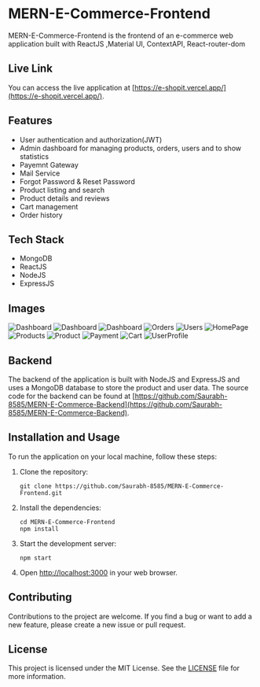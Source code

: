 # MERN-E-Commerce-Frontend

MERN-E-Commerce-Frontend is the frontend of an e-commerce web application built with ReactJS ,Material UI, ContextAPI, React-router-dom

## Live Link

You can access the live application at [https://e-shopit.vercel.app/](https://e-shopit.vercel.app/).

## Features

- User authentication and authorization(JWT)
- Admin dashboard for managing products, orders, users and to show statistics
- Payemnt Gateway
- Mail Service
- Forgot Password & Reset Password
- Product listing and search
- Product details and reviews
- Cart management
- Order history

## Tech Stack
- MongoDB
- ReactJS
- NodeJS
- ExpressJS
## Images

![Dashboard](https://res.cloudinary.com/dxguqzge7/image/upload/v1682853694/Stat1_asehhd.png)
![Dashboard](https://res.cloudinary.com/dxguqzge7/image/upload/v1682853694/Stat2_tw25cm.png)
![Dashboard](https://res.cloudinary.com/dxguqzge7/image/upload/v1682956688/Stat3_rslfzi.png)
![Orders](https://res.cloudinary.com/dxguqzge7/image/upload/v1682956689/Orders_cyfzkp.png)
![Users](https://res.cloudinary.com/dxguqzge7/image/upload/v1682956689/Users_nxx1cs.png)
![HomePage](https://res.cloudinary.com/dxguqzge7/image/upload/v1682853694/Home_bcr44v.png)
![Products](https://res.cloudinary.com/dxguqzge7/image/upload/v1682853695/Products_vxf8pr.png)
![Product](https://res.cloudinary.com/dxguqzge7/image/upload/v1682853694/Product_tnba6w.png)
![Payment](https://res.cloudinary.com/dxguqzge7/image/upload/v1682853693/Payment_xrucd9.png)
![Cart](https://res.cloudinary.com/dxguqzge7/image/upload/v1682853693/Cart_zpzmwr.png)
![UserProfile](https://res.cloudinary.com/dxguqzge7/image/upload/v1682853694/User_lyfday.png)

## Backend

The backend of the application is built with NodeJS and ExpressJS and uses a MongoDB database to store the product and user data. The source code for the backend can be found at [https://github.com/Saurabh-8585/MERN-E-Commerce-Backend](https://github.com/Saurabh-8585/MERN-E-Commerce-Backend).



## Installation and Usage

To run the application on your local machine, follow these steps:

1. Clone the repository:

   ```
   git clone https://github.com/Saurabh-8585/MERN-E-Commerce-Frontend.git
   ```

2. Install the dependencies:

   ```
   cd MERN-E-Commerce-Frontend
   npm install
   ```

3. Start the development server:

   ```
   npm start
   ```

<!-- 4. Set up the environment variables by creating a `.env` file in the root directory and adding the following variables::

   ```
   REACT_APP_LOGIN=http://localhost:5000/api/auth/login
   REACT_APP_REGISTER=http://localhost:5000/api/auth/register
   REACT_APP_GET_USER_DETAILS=http://localhost:5000/api/auth/getuser
   REACT_APP_UPDATE_USER_DETAILS=http://localhost:5000/api/auth/updateuser
   REACT_APP_DELETE_USER_DETAILS=http://localhost:5000/api/auth/delete/user
   REACT_APP_FORGOT_PASSWORD=http://localhost:5000/api/password/forgot-password
   REACT_APP_RESET_PASSWORD=http://localhost:5000/api/password/reset/password
   REACT_APP_FETCH_PRODUCT=http://localhost:5000/api/product/fetchproduct
   REACT_APP_SEARCH_PRODUCT=http://localhost:5000/api/product/search
   REACT_APP_PRODUCT_TYPE=http://localhost:5000/api/product/fetchproduct/type
   REACT_APP_PRODUCT_TYPE_CATEGORY_=http://localhost:5000/api/product/fetchproduct/category
   REACT_APP_GET_CART=http://localhost:5000/api/cart/fetchcart
   REACT_APP_DELETE_CART=http://localhost:5000/api/cart/deletecart
   REACT_APP_ADD_CART=http://localhost:5000/api/cart/addcart
   REACT_APP_GET_WISHLIST=http://localhost:5000/api/wishlist/fetchwishlist
   REACT_APP_DELETE_WISHLIST=http://localhost:5000/api/wishlist/deletewishlist
   REACT_APP_ADD_WISHLIST=http://localhost:5000/api/wishlist/addwishlist
   REACT_APP_GET_REVIEW=http://localhost:5000/api/review/fetchreview
   REACT_APP_DELETE_REVIEW=http://localhost:5000/api/review/deletereview
   REACT_APP_ADD_REVIEW=http://localhost:5000/api/review/addreview
   REACT_APP_EDIT_REVIEW=http://localhost:5000/api/review/editreview
   REACT_APP_GET_KEY=http://localhost:5000/api/getkey
   REACT_APP_GET_CHECKOUT=http://localhost:5000/api/checkout
   REACT_APP_GET_PAYMENTVERIFICATION=http://localhost:5000/api/paymentverification
   REACT_APP_GET_PREVIOUS_ORDER=http://localhost:5000/api/getPreviousOrders
   REACT_APP_ADMIN_LOGIN=http://localhost:5000/api/admin/login
   REACT_APP_ADMIN_REGISTER=http://localhost:5000/api/admin/register
   REACT_APP_ADMIN_GET_ALL_USERS=http://localhost:5000/api/admin/getusers
   REACT_APP_ADMIN_GET_USER=http://localhost:5000/api/admin/geteuser
   REACT_APP_ADMIN_GET_CART=http://localhost:5000/api/admin/getcart
   REACT_APP_ADMIN_GET_WISHLIST=http://localhost:5000/api/admin/getwishlist
   REACT_APP_ADMIN_GET_REVIEW=http://localhost:5000/api/admin/getreview
   REACT_APP_ADMIN_GET_CHART_DATA=http://localhost:5000/api/admin/chartdata
   REACT_APP_ADMIN_GET_ORDER=http://localhost:5000/api/admin/getorder
   REACT_APP_ADMIN_ADD_PRODUCT=http://localhost:5000/api/admin/addproduct
   REACT_APP_ADMIN_UPDATE_PRODUCT=http://localhost:5000/api/admin/updateproduct
   REACT_APP_ADMIN_DELETE_REVIEW=http://localhost:5000/api/admin/review
   REACT_APP_ADMIN_DELETE_CART=http://localhost:5000/api/admin/usercart
   REACT_APP_ADMIN_DELETE_WISHLIST=http://localhost:5000/api/admin/userwishlist
   REACT_APP_ADMIN_DELETE_PRODUCT=http://localhost:5000/api/admin/deleteproduct
   ``` -->

4. Open [http://localhost:3000](http://localhost:3000) in your web browser.

## Contributing

Contributions to the project are welcome. If you find a bug or want to add a new feature, please create a new issue or pull request.

## License

This project is licensed under the MIT License. See the [LICENSE](LICENSE) file for more information.
